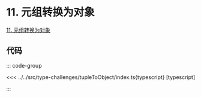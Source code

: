 # 11. 元组转换为对象

[11. 元组转换为对象](https://tsch.js.org/11/zh-CN)

## 代码

::: code-group

<<< ../../src/type-challenges/tupleToObject/index.ts{typescript} [typescript]

:::
